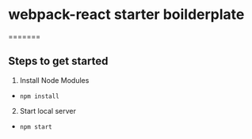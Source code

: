 # webpack-react starter boilderplate

=======

## Steps to get started
1. Install Node Modules
  * `npm install`
2. Start local server
  * `npm start`
